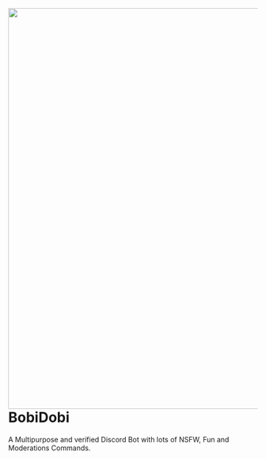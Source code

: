 <img align="right" src="https://cdn.discordapp.com/attachments/847512931276947469/862620880693362708/69680076_p0_master1200.jpeg" height="809" width="1200">

# BobiDobi
A Multipurpose and verified Discord Bot with lots of NSFW, Fun and Moderations Commands. 
